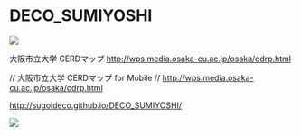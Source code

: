 # DECO_SUMIYOSHI

<img src="https://cloud.githubusercontent.com/assets/416977/12873568/0ba5cab6-ce04-11e5-91ca-9e8371b31ee5.jpg" >


大阪市立大学 CERDマップ
http://wps.media.osaka-cu.ac.jp/osaka/odrp.html

// 大阪市立大学 CERDマップ for Mobile
// http://wps.media.osaka-cu.ac.jp/osaka/odrp.html


http://sugoideco.github.io/DECO_SUMIYOSHI/


<img src="https://cloud.githubusercontent.com/assets/416977/12873556/81728df2-ce03-11e5-889a-d1f59623bd58.png">
